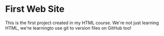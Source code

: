 # First Web Site
This is the first project created in my HTML course. We're not just learning HTML, we're learningto use git to version files on GitHub too!